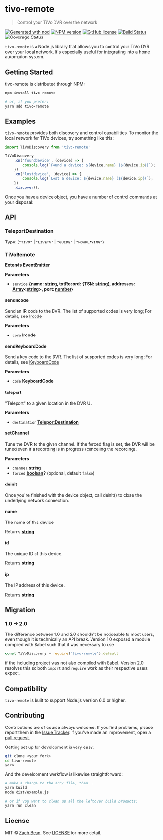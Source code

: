 # tivo-remote

> Control your TiVo DVR over the network

[![Generated with nod](https://img.shields.io/badge/generator-nod-2196F3.svg?style=flat-square)](https://github.com/diegohaz/nod)
[![NPM version](https://img.shields.io/npm/v/tivo-remote.svg?style=flat-square)](https://npmjs.org/package/tivo-remote)
[![GitHub license](https://img.shields.io/badge/license-MIT-blue.svg)](LICENSE.md)
[![Build Status](https://img.shields.io/travis/forty2/tivo-remote/master.svg?style=flat-square)](https://travis-ci.org/forty2/tivo-remote) [![Coverage Status](https://img.shields.io/codecov/c/github/forty2/tivo-remote/master.svg?style=flat-square)](https://codecov.io/gh/forty2/tivo-remote/branch/master)

`tivo-remote` is a Node.js library that allows you to control your TiVo DVR over your local network.  It's especially useful for integrating into a home automation system.

## Getting Started

tivo-remote is distributed through NPM:

```sh
npm install tivo-remote

# or, if you prefer:
yarn add tivo-remote
```

## Examples

`tivo-remote` provides both discovery and control capabilities. To monitor the local network for TiVo devices, try something like this:

```javascript
import TiVoDiscovery from 'tivo-remote';

TiVoDiscovery
    .on('founddevice', (device) => {
        console.log(`Found a device: ${device.name} (${device.ip})`);
    })
    .on('lostdevice', (device) => {
        console.log(`Lost a device: ${device.name} (${device.ip})`);
    })
    .discover();
```

Once you have a device object, you have a number of control commands at your disposal:

## API

<!-- Generated by documentation.js. Update this documentation by updating the source code. -->

### TeleportDestination

Type: (`"TIVO"` \| `"LIVETV"` \| `"GUIDE"` \| `"NOWPLAYING"`)

### TiVoRemote

**Extends EventEmitter**

**Parameters**

-   `service` **{name: [string](https://developer.mozilla.org/en-US/docs/Web/JavaScript/Reference/Global_Objects/String), txtRecord: {TSN: [string](https://developer.mozilla.org/en-US/docs/Web/JavaScript/Reference/Global_Objects/String)}, addresses: [Array](https://developer.mozilla.org/en-US/docs/Web/JavaScript/Reference/Global_Objects/Array)&lt;[string](https://developer.mozilla.org/en-US/docs/Web/JavaScript/Reference/Global_Objects/String)>, port: [number](https://developer.mozilla.org/en-US/docs/Web/JavaScript/Reference/Global_Objects/Number)}** 

#### sendIrcode

Send an IR code to the DVR. The list of supported codes
is very long; For details, see [Ircode](KEYS.md#ircode)

**Parameters**

-   `code` **Ircode** 

#### sendKeyboardCode

Send a key code to the DVR. The list of supported codes
is very long; For details, see [KeyboardCode](KEYS.md#keyboardcode)

**Parameters**

-   `code` **KeyboardCode** 

#### teleport

"Teleport" to a given location in the DVR UI.

**Parameters**

-   `destination` **[TeleportDestination](#teleportdestination)** 

#### setChannel

Tune the DVR to the given channel.  If the forced flag is set,
the DVR will be tuned even if a recording is in progress
(canceling the recording).

**Parameters**

-   `channel` **[string](https://developer.mozilla.org/en-US/docs/Web/JavaScript/Reference/Global_Objects/String)** 
-   `forced` **[boolean](https://developer.mozilla.org/en-US/docs/Web/JavaScript/Reference/Global_Objects/Boolean)?**  (optional, default `false`)

#### deinit

Once you're finished with the device object, call deinit() to close
the underlying network connection.

#### name

The name of this device.

Returns **[string](https://developer.mozilla.org/en-US/docs/Web/JavaScript/Reference/Global_Objects/String)** 

#### id

The unique ID of this device.

Returns **[string](https://developer.mozilla.org/en-US/docs/Web/JavaScript/Reference/Global_Objects/String)** 

#### ip

The IP address of this device.

Returns **[string](https://developer.mozilla.org/en-US/docs/Web/JavaScript/Reference/Global_Objects/String)** 

## Migration

### 1.0 -> 2.0

The difference between 1.0 and 2.0 shouldn't be noticeable to most users, even though it is technically an API break.  Version 1.0 exposed a module compiled with Babel such that it was necessary to use

```js
const TiVoDiscovery = require('tivo-remote').default
```

if the including project was not also compiled with Babel.  Version 2.0 resolves this so both `import` and `require` work as their respective users expect.

## Compatibility

`tivo-remote` is built to support Node.js version 6.0 or higher.

## Contributing

Contributions are of course always welcome.  If you find problems, please report them in the [Issue Tracker](http://www.github.com/forty2/tivo-remote/issues/).  If you've made an improvement, open a [pull request](http://www.github.com/forty2/tivo-remote/pulls).

Getting set up for development is very easy:

```sh
git clone <your fork>
cd tivo-remote
yarn
```

And the development workflow is likewise straightforward:

```sh
# make a change to the src/ file, then...
yarn build
node dist/example.js

# or if you want to clean up all the leftover build products:
yarn run clean
```

## License

MIT © [Zach Bean](https://github.com/forty2). See [LICENSE](LICENSE.md) for more detail.

[npm-image]: https://img.shields.io/npm/v/tivo-remote.svg?style=flat

[npm-url]: https://npmjs.org/package/tivo-remote
